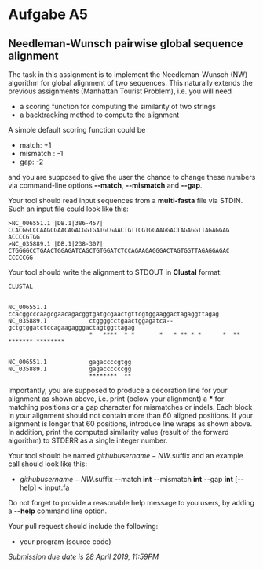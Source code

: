 # Aufgabe A5
## Needleman-Wunsch pairwise global sequence alignment

The task in this assignment is to implement the Needleman-Wunsch (NW) algorithm for global alignment of two sequences. This naturally extends the previous assignments (Manhattan Tourist Problem), i.e. you will need

* a scoring function for computing the similarity of two strings
* a backtracking method to compute the alignment

A simple default scoring function could be

* match: +1
* mismatch : -1
* gap: -2

and you are supposed to give the user the chance to change these numbers via command-line options **--match**, **--mismatch** and **--gap**.

Your tool should read input sequences from a __multi-fasta__ file via STDIN. Such an input file could look like this:

```
>NC_006551.1 |DB.1|386-457|
CCACGGCCCAAGCGAACAGACGGTGATGCGAACTGTTCGTGGAAGGACTAGAGGTTAGAGGAG
ACCCCGTGG
>NC_035889.1 |DB.1|238-307|
CTGGGGCCTGAACTGGAGATCAGCTGTGGATCTCCAGAAGAGGGACTAGTGGTTAGAGGAGAC
CCCCCGG

```

Your tool should write the alignment to STDOUT in __Clustal__ format:

```
CLUSTAL


NC_006551.1            ccacggcccaagcgaacagacggtgatgcgaactgttcgtggaaggactagaggttagag
NC_035889.1            ctggggcctgaactggagatca--gctgtggatctccagaagagggactagtggttagag
                       *   ****  * *       *   * ** * *      *  ** ******* ********


NC_006551.1            gagaccccgtgg
NC_035889.1            gagaccccccgg
                       ********  **
```

Importantly, you are supposed to produce a decoration line for your alignment as shown above, i.e. print (below your alignment) a __*__ for matching positions or a gap character for mismatches or indels. Each block in your alignment should not contain more than 60 aligned positions. If your alignment is longer that 60 positions, introduce line wraps as shown above. In addition, print the computed similarity value (result of the forward algorithm) to STDERR as a single integer number.

Your tool should be named $githubusername-NW.$suffix and an example call should look like this:

* $githubusername-NW.$suffix --match __int__ --mismatch __int__ --gap __int__ [--help] < input.fa

Do not forget to provide a reasonable help message to you users, by adding a **--help** command line option.

Your pull request should include the following:

* your program (source code)

*Submission due date is 28 April 2019, 11:59PM*
